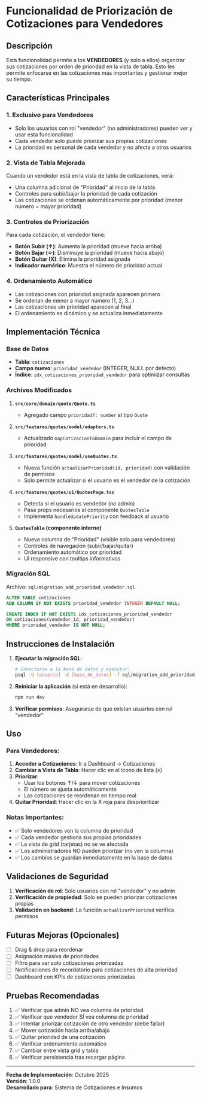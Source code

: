 # Funcionalidad de Priorización de Cotizaciones para Vendedores

## Descripción

Esta funcionalidad permite a los **VENDEDORES** (y solo a ellos) organizar sus cotizaciones por orden de prioridad en la vista de tabla. Esto les permite enfocarse en las cotizaciones más importantes y gestionar mejor su tiempo.

## Características Principales

### 1. **Exclusivo para Vendedores**
- Solo los usuarios con rol "vendedor" (no administradores) pueden ver y usar esta funcionalidad
- Cada vendedor solo puede priorizar sus propias cotizaciones
- La prioridad es personal de cada vendedor y no afecta a otros usuarios

### 2. **Vista de Tabla Mejorada**
Cuando un vendedor está en la vista de tabla de cotizaciones, verá:
- Una columna adicional de "Prioridad" al inicio de la tabla
- Controles para subir/bajar la prioridad de cada cotización
- Las cotizaciones se ordenan automáticamente por prioridad (menor número = mayor prioridad)

### 3. **Controles de Priorización**
Para cada cotización, el vendedor tiene:
- **Botón Subir (↑)**: Aumenta la prioridad (mueve hacia arriba)
- **Botón Bajar (↓)**: Disminuye la prioridad (mueve hacia abajo)
- **Botón Quitar (X)**: Elimina la prioridad asignada
- **Indicador numérico**: Muestra el número de prioridad actual

### 4. **Ordenamiento Automático**
- Las cotizaciones con prioridad asignada aparecen primero
- Se ordenan de menor a mayor número (1, 2, 3...)
- Las cotizaciones sin prioridad aparecen al final
- El ordenamiento es dinámico y se actualiza inmediatamente

## Implementación Técnica

### Base de Datos
- **Tabla**: `cotizaciones`
- **Campo nuevo**: `prioridad_vendedor` (INTEGER, NULL por defecto)
- **Índice**: `idx_cotizaciones_prioridad_vendedor` para optimizar consultas

### Archivos Modificados

1. **`src/core/domain/quote/Quote.ts`**
   - Agregado campo `prioridad?: number` al tipo `Quote`

2. **`src/features/quotes/model/adapters.ts`**
   - Actualizado `mapCotizacionToDomain` para incluir el campo de prioridad

3. **`src/features/quotes/model/useQuotes.ts`**
   - Nueva función `actualizarPrioridad(id, prioridad)` con validación de permisos
   - Solo permite actualizar si el usuario es el vendedor de la cotización

4. **`src/features/quotes/ui/QuotesPage.tsx`**
   - Detecta si el usuario es vendedor (no admin)
   - Pasa props necesarios al componente `QuotesTable`
   - Implementa `handleUpdatePriority` con feedback al usuario

5. **`QuotesTable` (componente interno)**
   - Nueva columna de "Prioridad" (visible solo para vendedores)
   - Controles de navegación (subir/bajar/quitar)
   - Ordenamiento automático por prioridad
   - UI responsive con tooltips informativos

### Migración SQL
Archivo: `sql/migration_add_prioridad_vendedor.sql`

```sql
ALTER TABLE cotizaciones 
ADD COLUMN IF NOT EXISTS prioridad_vendedor INTEGER DEFAULT NULL;

CREATE INDEX IF NOT EXISTS idx_cotizaciones_prioridad_vendedor 
ON cotizaciones(vendedor_id, prioridad_vendedor) 
WHERE prioridad_vendedor IS NOT NULL;
```

## Instrucciones de Instalación

1. **Ejecutar la migración SQL**:
   ```bash
   # Conectarse a la base de datos y ejecutar:
   psql -U [usuario] -d [base_de_datos] -f sql/migration_add_prioridad_vendedor.sql
   ```

2. **Reiniciar la aplicación** (si está en desarrollo):
   ```bash
   npm run dev
   ```

3. **Verificar permisos**: Asegurarse de que existan usuarios con rol "vendedor"

## Uso

### Para Vendedores:

1. **Acceder a Cotizaciones**: Ir a Dashboard → Cotizaciones
2. **Cambiar a Vista de Tabla**: Hacer clic en el ícono de lista (≡)
3. **Priorizar**: 
   - Usar los botones ↑/↓ para mover cotizaciones
   - El número se ajusta automáticamente
   - Las cotizaciones se reordenan en tiempo real
4. **Quitar Prioridad**: Hacer clic en la X roja para desprioritizar

### Notas Importantes:

- ✅ Solo vendedores ven la columna de prioridad
- ✅ Cada vendedor gestiona sus propias prioridades
- ✅ La vista de grid (tarjetas) no se ve afectada
- ✅ Los administradores NO pueden priorizar (no ven la columna)
- ✅ Los cambios se guardan inmediatamente en la base de datos

## Validaciones de Seguridad

1. **Verificación de rol**: Solo usuarios con rol "vendedor" y no admin
2. **Verificación de propiedad**: Solo se pueden priorizar cotizaciones propias
3. **Validación en backend**: La función `actualizarPrioridad` verifica permisos

## Futuras Mejoras (Opcionales)

- [ ] Drag & drop para reordenar
- [ ] Asignación masiva de prioridades
- [ ] Filtro para ver solo cotizaciones priorizadas
- [ ] Notificaciones de recordatorio para cotizaciones de alta prioridad
- [ ] Dashboard con KPIs de cotizaciones priorizadas

## Pruebas Recomendadas

1. ✅ Verificar que admin NO vea columna de prioridad
2. ✅ Verificar que vendedor SÍ vea columna de prioridad
3. ✅ Intentar priorizar cotización de otro vendedor (debe fallar)
4. ✅ Mover cotización hacia arriba/abajo
5. ✅ Quitar prioridad de una cotización
6. ✅ Verificar ordenamiento automático
7. ✅ Cambiar entre vista grid y tabla
8. ✅ Verificar persistencia tras recargar página

---

**Fecha de Implementación**: Octubre 2025  
**Versión**: 1.0.0  
**Desarrollado para**: Sistema de Cotizaciones e Insumos
